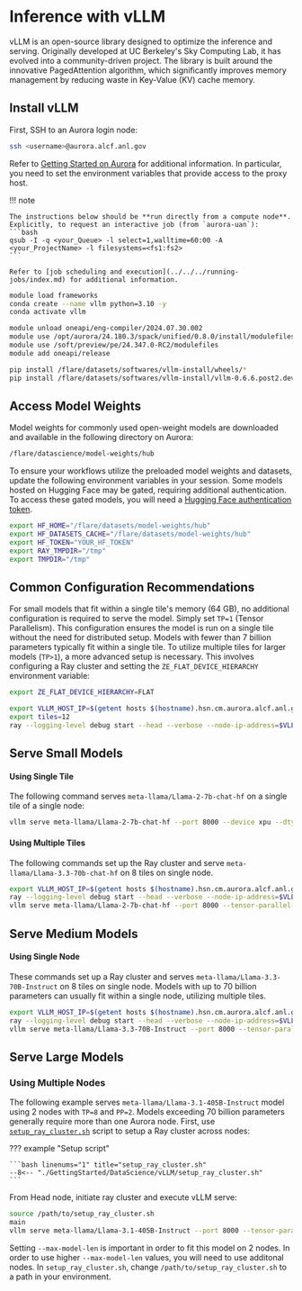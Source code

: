 # Inference with vLLM

vLLM is an open-source library designed to optimize the inference and serving. Originally developed at UC Berkeley's Sky Computing Lab, it has evolved into a community-driven project. The library is built around the innovative PagedAttention algorithm, which significantly improves memory management by reducing waste in Key-Value (KV) cache memory.

## Install vLLM 

First, SSH to an Aurora login node:
```bash linenums="1"
ssh <username>@aurora.alcf.anl.gov
```

Refer to [Getting Started on Aurora](../../getting-started-on-aurora.md) for additional information. In particular, you need to set the environment variables that provide access to the proxy host.

!!! note

    The instructions below should be **run directly from a compute node**. Explicitly, to request an interactive job (from `aurora-uan`):
    ```bash
    qsub -I -q <your_Queue> -l select=1,walltime=60:00 -A <your_ProjectName> -l filesystems=<fs1:fs2>
    ```

    Refer to [job scheduling and execution](../../../running-jobs/index.md) for additional information.

```bash linenums="1" title="Install vLLM using pre-built wheels"
module load frameworks
conda create --name vllm python=3.10 -y
conda activate vllm

module unload oneapi/eng-compiler/2024.07.30.002
module use /opt/aurora/24.180.3/spack/unified/0.8.0/install/modulefiles/oneapi/2024.07.30.002
module use /soft/preview/pe/24.347.0-RC2/modulefiles
module add oneapi/release

pip install /flare/datasets/softwares/vllm-install/wheels/*
pip install /flare/datasets/softwares/vllm-install/vllm-0.6.6.post2.dev28+g5dbf8545.d20250129.xpu-py3-none-any.whl
```

## Access Model Weights

Model weights for commonly used open-weight models are downloaded and available in the following directory on Aurora:
```bash linenums="1"
/flare/datascience/model-weights/hub
```
To ensure your workflows utilize the preloaded model weights and datasets, update the following environment variables in your session. Some models hosted on Hugging Face may be gated, requiring additional authentication. To access these gated models, you will need a [Hugging Face authentication token](https://huggingface.co/docs/hub/en/security-tokens).
```bash linenums="1"
export HF_HOME="/flare/datasets/model-weights/hub"
export HF_DATASETS_CACHE="/flare/datasets/model-weights/hub"
export HF_TOKEN="YOUR_HF_TOKEN"
export RAY_TMPDIR="/tmp"
export TMPDIR="/tmp"
```

## Common Configuration Recommendations 

For small models that fit within a single tile's memory (64 GB), no additional configuration is required to serve the model. Simply set `TP=1` (Tensor Parallelism). This configuration ensures the model is run on a single tile without the need for distributed setup. Models with fewer than 7 billion parameters typically fit within a single tile. To utilize multiple tiles for larger models (`TP>1`), a more advanced setup is necessary. This involves configuring a Ray cluster and setting the `ZE_FLAT_DEVICE_HIERARCHY` environment variable:
```bash linenums="1"
export ZE_FLAT_DEVICE_HIERARCHY=FLAT

export VLLM_HOST_IP=$(getent hosts $(hostname).hsn.cm.aurora.alcf.anl.gov | awk '{ print $1 }' | tr ' ' '\n' | sort | head -n 1)
export tiles=12
ray --logging-level debug start --head --verbose --node-ip-address=$VLLM_HOST_IP --port=6379 --num-cpus=64 --num-gpus=$tiles&
```

## Serve Small Models 

#### Using Single Tile

The following command serves `meta-llama/Llama-2-7b-chat-hf` on a single tile of a single node:
```bash linenums="1"
vllm serve meta-llama/Llama-2-7b-chat-hf --port 8000 --device xpu --dtype float16
```

#### Using Multiple Tiles

The following commands set up the Ray cluster and serve `meta-llama/Llama-3.3-70b-chat-hf` on 8 tiles on single node. 
```bash linenums="1"
export VLLM_HOST_IP=$(getent hosts $(hostname).hsn.cm.aurora.alcf.anl.gov | awk '{ print $1 }' | tr ' ' '\n' | sort | head -n 1)
ray --logging-level debug start --head --verbose --node-ip-address=$VLLM_HOST_IP --port=6379 --num-cpus=64 --num-gpus=8&
vllm serve meta-llama/Llama-2-7b-chat-hf --port 8000 --tensor-parallel-size 8 --device xpu --dtype float16 --trust-remote-code
```

## Serve Medium Models 

#### Using Single Node

These commands set up a Ray cluster and serves `meta-llama/Llama-3.3-70B-Instruct` on 8 tiles on single node. Models with up to 70 billion parameters can usually fit within a single node, utilizing multiple tiles.

```bash linenums="1"
export VLLM_HOST_IP=$(getent hosts $(hostname).hsn.cm.aurora.alcf.anl.gov | awk '{ print $1 }' | tr ' ' '\n' | sort | head -n 1)
ray --logging-level debug start --head --verbose --node-ip-address=$VLLM_HOST_IP --port=6379 --num-cpus=64 --num-gpus=8&
vllm serve meta-llama/Llama-3.3-70B-Instruct --port 8000 --tensor-parallel-size 8 --device xpu --dtype float16 --trust-remote-code
```

## Serve Large Models 

### Using Multiple Nodes

The following example serves `meta-llama/Llama-3.1-405B-Instruct` model using 2 nodes with `TP=8` and `PP=2`. Models exceeding 70 billion parameters generally require more than one Aurora node. First, use [`setup_ray_cluster.sh`](https://github.com/argonne-lcf/GettingStarted/blob/master/DataScience/vLLM/setup_ray_cluster.sh) script to setup a Ray cluster across nodes:

??? example "Setup script"

	```bash linenums="1" title="setup_ray_cluster.sh"
	--8<-- "./GettingStarted/DataScience/vLLM/setup_ray_cluster.sh"
	```

From Head node, initiate ray cluster and execute vLLM serve:
```bash linenums="1"
source /path/to/setup_ray_cluster.sh
main 
vllm serve meta-llama/Llama-3.1-405B-Instruct --port 8000 --tensor-parallel-size 8 --pipeline-parallel-size 2 --device xpu --dtype float16 --trust-remote-code --max-model-len 1024
```
Setting `--max-model-len` is important in order to fit this model on 2 nodes. In order to use higher `--max-model-len` values, you will need to use additonal nodes. 
In `setup_ray_cluster.sh`, change `/path/to/setup_ray_cluster.sh` to a path in your environment. 

